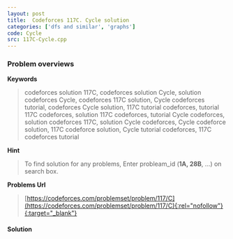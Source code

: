 ```yaml
---
layout: post
title:  Codeforces 117C. Cycle solution
categories: ['dfs and similar', 'graphs']
code: Cycle
src: 117C-Cycle.cpp
---
```

### **Problem overviews**

**Keywords**
> codeforces solution 117C, codeforces solution Cycle, solution codeforces Cycle, codeforces 117C solution, Cycle codeforces tutorial, codeforces Cycle solution, 117C tutorial codeforces, tutorial 117C codeforces, solution 117C codeforces, tutorial Cycle codeforces, solution codeforces 117C, solution Cycle codeforces, Cycle codeforce solution, 117C codeforce solution, Cycle tutorial codeforces, 117C codeforces tutorial

**Hint**
> To find solution for any problems, Enter probleam_id (**1A, 28B**, ...) on search box. 

**Problems Url**
> [https://codeforces.com/problemset/problem/117/C](https://codeforces.com/problemset/problem/117/C){:rel="nofollow"}{:target="_blank"}

#### **Solution**



